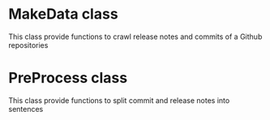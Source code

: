 # MakeData class
This class provide functions to crawl release notes and commits of a Github repositories

# PreProcess class
This class provide functions to split commit and release notes into sentences